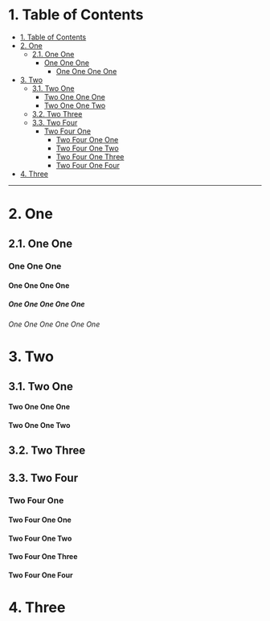 <!-- !numberedheadings (level=2) -->

# 1\. Table of Contents

<!-- !toc (level=4) -->

* [1\. Table of Contents](#1-table-of-contents)
* [2\. One](#2-one)
  * [2.1\. One One](#2-1-one-one)
    * [One One One](#one-one-one)
      * [One One One One](#one-one-one-one)
* [3\. Two](#3-two)
  * [3.1\. Two One](#3-1-two-one)
      * [Two One One One](#two-one-one-one)
      * [Two One One Two](#two-one-one-two)
  * [3.2\. Two Three](#3-2-two-three)
  * [3.3\. Two Four](#3-3-two-four)
    * [Two Four One](#two-four-one)
      * [Two Four One One](#two-four-one-one)
      * [Two Four One Two](#two-four-one-two)
      * [Two Four One Three](#two-four-one-three)
      * [Two Four One Four](#two-four-one-four)
* [4\. Three](#4-three)

<!-- toc! -->

----

# 2\. One

## 2.1\. One One

### One One One

#### One One One One

##### One One One One One

###### One One One One One One

# 3\. Two

## 3.1\. Two One

#### Two One One One

#### Two One One Two

## 3.2\. Two Three

## 3.3\. Two Four

### Two Four One

#### Two Four One One

#### Two Four One Two

#### Two Four One Three

#### Two Four One Four

# 4\. Three


